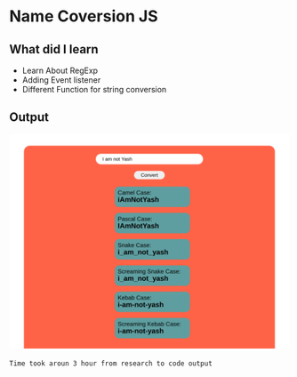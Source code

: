 # Name Coversion JS 

## What did I learn
- Learn About RegExp
- Adding Event listener
- Different Function for string conversion


## Output

![nameConversion](/Image/Name_Conversion_Output.png)

`Time took aroun 3 hour from research to code output`